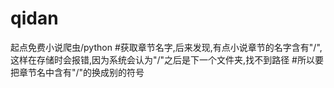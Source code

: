 # qidan
起点免费小说爬虫/python
#获取章节名字,后来发现,有点小说章节的名字含有"/",这样在存储时会报错,因为系统会认为"/"之后是下一个文件夹,找不到路径
#所以要把章节名中含有"/"的换成别的符号
